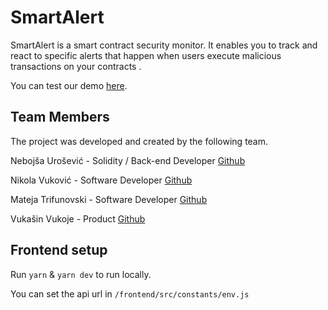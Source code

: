 # SmartAlert

SmartAlert is a smart contract security monitor. It enables you to 
track and react to specific alerts that happen when users execute 
malicious transactions on your contracts .

You can test our demo [here](http://46.101.140.249/).

## Team Members
The project was developed and created by the following team.

Nebojša Urošević - Solidity / Back-end Developer [Github](https://github.com/nebojsa94)

Nikola Vuković - Software Developer [Github](https://github.com/sterlu)

Mateja Trifunovski - Software Developer [Github](https://github.com/matko95)

Vukašin Vukoje - Product [Github](https://github.com/vvkio)

## Frontend setup

Run `yarn` & `yarn dev` to run locally.

You can set the api url in `/frontend/src/constants/env.js`
